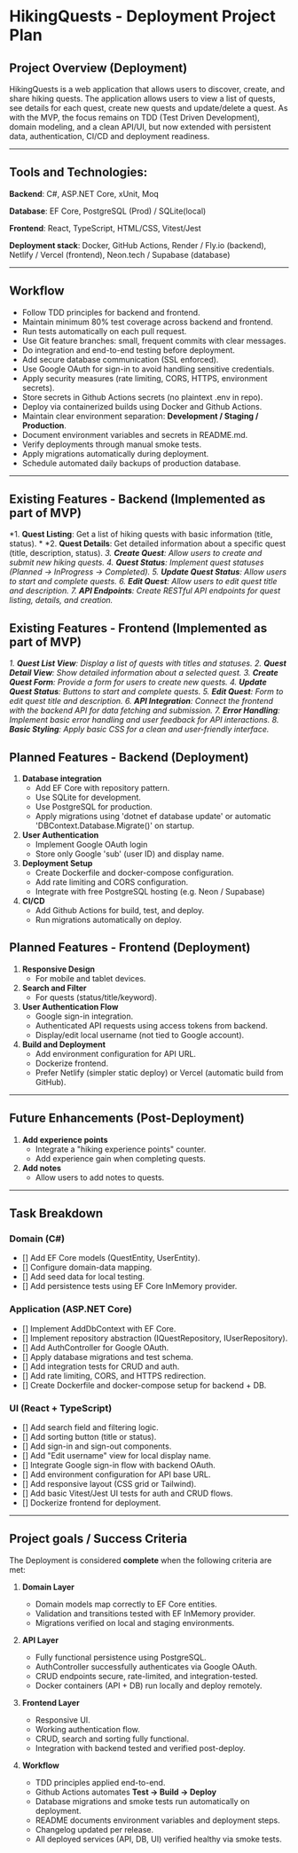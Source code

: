 # HikingQuests - Deployment Project Plan

## Project Overview (Deployment)
HikingQuests is a web application that allows users to discover, create, and share hiking quests. 
The application allows users to view a list of quests, see details for each quest, create new quests and update/delete a quest.
As with the MVP, the focus remains on TDD (Test Driven Development), domain modeling, and a clean API/UI, 
but now extended with persistent data, authentication, CI/CD and deployment readiness.

---

## Tools and Technologies:

**Backend**:
C#, ASP.NET Core, xUnit, Moq

**Database**:
EF Core, PostgreSQL (Prod) / SQLite(local)

**Frontend**:
React, TypeScript, HTML/CSS, Vitest/Jest

**Deployment stack**:
Docker, GitHub Actions, Render / Fly.io (backend), Netlify / Vercel (frontend), Neon.tech / Supabase (database)

---

## Workflow
- Follow TDD principles for backend and frontend.
- Maintain minimum 80% test coverage across backend and frontend.
- Run tests automatically on each pull request.
- Use Git feature branches: small, frequent commits with clear messages.
- Do integration and end-to-end testing before deployment.
- Add secure database communication (SSL enforced).
- Use Google OAuth for sign-in to avoid handling sensitive credentials.
- Apply security measures (rate limiting, CORS, HTTPS, environment secrets).
- Store secrets in Github Actions secrets (no plaintext .env in repo).
- Deploy via containerized builds using Docker and Github Actions.
- Maintain clear environment separation: **Development / Staging / Production**.
- Document environment variables and secrets in README.md.
- Verify deployments through manual smoke tests.
- Apply migrations automatically during deployment.
- Schedule automated daily backups of production database.

---

## Existing Features - Backend (Implemented as part of MVP)
*1. **Quest Listing**: Get a list of hiking quests with basic information (title, status). *
*2. **Quest Details**: Get detailed information about a specific quest (title, description, status).
*3. **Create Quest**: Allow users to create and submit new hiking quests.*
*4. **Quest Status**: Implement quest statuses (Planned -> InProgress -> Completed).*
*5. **Update Quest Status**: Allow users to start and complete quests.*
*6. **Edit Quest**: Allow users to edit quest title and description.*
*7. **API Endpoints**: Create RESTful API endpoints for quest listing, details, and creation.*

## Existing Features - Frontend (Implemented as part of MVP)
*1. **Quest List View**: Display a list of quests with titles and statuses.*
*2. **Quest Detail View**: Show detailed information about a selected quest.*
*3. **Create Quest Form**: Provide a form for users to create new quests.*
*4. **Update Quest Status**: Buttons to start and complete quests.*
*5. **Edit Quest**: Form to edit quest title and description.*
*6. **API Integration**: Connect the frontend with the backend API for data fetching and submission.*
*7. **Error Handling**: Implement basic error handling and user feedback for API interactions.*
*8. **Basic Styling**: Apply basic CSS for a clean and user-friendly interface.*

## Planned Features - Backend (Deployment)

1. **Database integration**
	- Add EF Core with repository pattern.
	- Use SQLite for development.
	- Use PostgreSQL for production.
	- Apply migrations using 'dotnet ef database update' or automatic 'DBContext.Database.Migrate()' on startup.
2. **User Authentication**
	- Implement Google OAuth login
	- Store only Google 'sub' (user ID) and display name.
3. **Deployment Setup**
	- Create Dockerfile and docker-compose configuration.
	- Add rate limiting and CORS configuration.
	- Integrate with free PostgreSQL hosting (e.g. Neon / Supabase)
4. **CI/CD**
	- Add Github Actions for build, test, and deploy.
	- Run migrations automatically on deploy.

## Planned Features - Frontend (Deployment)
1. **Responsive Design**
	- For mobile and tablet devices.
2. **Search and Filter**
	- For quests (status/title/keyword).
3. **User Authentication Flow**
	- Google sign-in integration.
	- Authenticated API requests using access tokens from backend.
	- Display/edit local username (not tied to Google account).
4. **Build and Deployment**
	- Add environment configuration for API URL.
	- Dockerize frontend.
	- Prefer Netlify (simpler static deploy) or Vercel (automatic build from GitHub).

---

## Future Enhancements (Post-Deployment)

1. **Add experience points**
	- Integrate a "hiking experience points" counter.
	- Add experience gain when completing quests.
2. **Add notes**
	- Allow users to add notes to quests.

---

## Task Breakdown

### Domain (C#)
- [] Add EF Core models (QuestEntity, UserEntity).
- [] Configure domain-data mapping.
- [] Add seed data for local testing.
- [] Add persistence tests using EF Core InMemory provider.

### Application (ASP.NET Core)
- [] Implement AddDbContext with EF Core.
- [] Implement repository abstraction (IQuestRepository, IUserRepository).
- [] Add AuthController for Google OAuth.
- [] Apply database migrations and test schema.
- [] Add integration tests for CRUD and auth.
- [] Add rate limiting, CORS, and HTTPS redirection.
- [] Create Dockerfile and docker-compose setup for backend + DB.

### UI (React + TypeScript)
- [] Add search field and filtering logic.
- [] Add sorting button (title or status).
- [] Add sign-in and sign-out components.
- [] Add "Edit username" view for local display name.
- [] Integrate Google sign-in flow with backend OAuth.
- [] Add environment configuration for API base URL.
- [] Add responsive layout (CSS grid or Tailwind).
- [] Add basic Vitest/Jest UI tests for auth and CRUD flows.
- [] Dockerize frontend for deployment.

---

## Project goals / Success Criteria

The Deployment is considered **complete** when the following criteria are met:

1. **Domain Layer**
	- Domain models map correctly to EF Core entities.
	- Validation and transitions tested with EF InMemory provider.
	- Migrations verified on local and staging environments.

2. **API Layer**
	- Fully functional persistence using PostgreSQL.
	- AuthController successfully authenticates via Google OAuth.
	- CRUD endpoints secure, rate-limited, and integration-tested.
	- Docker containers (API + DB) run locally and deploy remotely.

3. **Frontend Layer**
	- Responsive UI.
	- Working authentication flow.
	- CRUD, search and sorting fully functional.
	- Integration with backend tested and verified post-deploy.

4. **Workflow**
	- TDD principles applied end-to-end.
	- Github Actions automates **Test -> Build -> Deploy**
	- Database migrations and smoke tests run automatically on deployment.
	- README documents environment variables and deployment steps.
	- Changelog updated per release.
	- All deployed services (API, DB, UI) verified healthy via smoke tests.